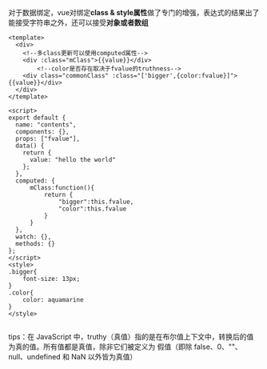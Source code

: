 对于数据绑定，vue对绑定**class & style属性**做了专门的增强，表达式的结果出了能接受字符串之外，还可以接受**对象或者数组**



```vue
<template>
  <div>
    <!--多class更新可以使用computed属性-->
    <div :class="mClass">{{value}}</div>
		<!--color是否存在取决于fvalue的truthness-->
    <div class="commonClass" :class="['bigger',{color:fvalue}]">{{value}}</div>
  </div>
</template>

<script>
export default {
  name: "contents",
  components: {},
  props: ["fvalue"],
  data() {
    return {
      value: "hello the world"
    };
  },
  computed: {
      mClass:function(){
          return {
              "bigger":this.fvalue,
              "color":this.fvalue
          }
      }
  },
  watch: {},
  methods: {}
};
</script>
<style>
.bigger{
    font-size: 13px;
}
.color{
    color: aquamarine
}
</style>


```



tips：在 JavaScript 中，truthy（真值）指的是在布尔值上下文中，转换后的值为真的值。所有值都是真值，除非它们被定义为 假值（即除 false、0、""、null、undefined 和 NaN 以外皆为真值）


